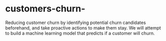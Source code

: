 # customers-churn-
Reducing customer churn by identifying potential churn candidates beforehand, and take proactive actions to make them stay. We will attempt to build a machine learning model that predicts if a customer will churn. 
